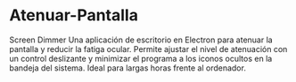 # Atenuar-Pantalla
Screen Dimmer Una aplicación de escritorio en Electron para atenuar la pantalla y reducir la fatiga ocular. Permite ajustar el nivel de atenuación con un control deslizante y minimizar el programa a los iconos ocultos en la bandeja del sistema. Ideal para largas horas frente al ordenador.
